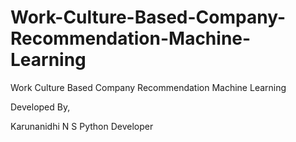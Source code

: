 # Work-Culture-Based-Company-Recommendation-Machine-Learning
Work Culture Based Company Recommendation Machine Learning


Developed By,

Karunanidhi N S
Python Developer
